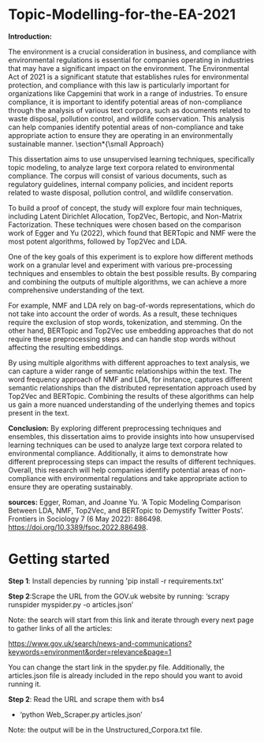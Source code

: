 # Topic-Modelling-for-the-EA-2021

**Introduction:** 

The environment is a crucial consideration in business, and compliance with environmental regulations is essential for companies operating in industries that may have a significant impact on the environment. The Environmental Act of 2021 is a significant statute that establishes rules for environmental protection, and compliance with this law is particularly important for organizations like Capgemini that work in a range of industries. To ensure compliance, it is important to identify potential areas of non-compliance through the analysis of various text corpora, such as documents related to waste disposal, pollution control, and wildlife conservation. This analysis can help companies identify potential areas of non-compliance and take appropriate action to ensure they are operating in an environmentally sustainable manner. 
\section*{\small Approach}

This dissertation aims to use unsupervised learning techniques, specifically topic modeling, to analyze large text corpora related to environmental compliance. The corpus will consist of various documents, such as regulatory guidelines, internal company policies, and incident reports related to waste disposal, pollution control, and wildlife conservation.


To build a proof of concept, the study will explore four main techniques, including Latent Dirichlet Allocation, Top2Vec, Bertopic, and Non-Matrix Factorization. These techniques were chosen based on the comparison work of Egger and Yu (2022), which found that BERTopic and NMF were the most potent algorithms, followed by Top2Vec and LDA.


One of the key goals of this experiment is to explore how different methods work on a granular level and experiment with various pre-processing techniques and ensembles to obtain the best possible results. By comparing and combining the outputs of multiple algorithms, we can achieve a more comprehensive understanding of the text.


For example, NMF and LDA rely on bag-of-words representations, which do not take into account the order of words. As a result, these techniques require the exclusion of stop words, tokenization, and stemming. On the other hand, BERTopic and Top2Vec use embedding approaches that do not require these preprocessing steps and can handle stop words without affecting the resulting embeddings.


By using multiple algorithms with different approaches to text analysis, we can capture a wider range of semantic relationships within the text. The word frequency approach of NMF and LDA, for instance, captures different semantic relationships than the distributed representation approach used by Top2Vec and BERTopic. Combining the results of these algorithms can help us gain a more nuanced understanding of the underlying themes and topics present in the text.


**Conclusion:** 
By exploring different preprocessing techniques and ensembles, this dissertation aims to provide insights into how unsupervised learning techniques can be used to analyze large text corpora related to environmental compliance. Additionally, it aims to demonstrate how different preprocessing steps can impact the results of different techniques. Overall, this research will help companies identify potential areas of non-compliance with environmental regulations and take appropriate action to ensure they are operating sustainably.

**sources:** 
Egger, Roman, and Joanne Yu. ‘A Topic Modeling Comparison Between LDA, NMF, Top2Vec, and BERTopic to Demystify Twitter Posts’. Frontiers in Sociology 7 (6 May 2022): 886498. https://doi.org/10.3389/fsoc.2022.886498.

# Getting started

**Step 1**: Install depencies by running 'pip install -r requirements.txt'

**Step 2**:Scrape the URL from the GOV.uk website by running: 
‘scrapy runspider myspider.py -o articles.json’

Note: the search will start from this link and iterate through every next page to gather links of all the articles:  
	
https://www.gov.uk/search/news-and-communications?keywords=environment&order=relevance&page=1

You can change the start link in the spyder.py file. Additionally, the articles.json file is already included in the repo should you want to avoid running it. 


**Step 2**: Read the URL and scrape them with bs4
-	‘python Web_Scraper.py articles.json’

Note: the output will be in the Unstructured_Corpora.txt file.
